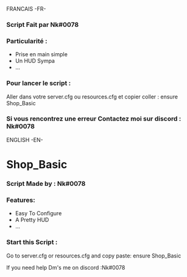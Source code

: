 FRANCAIS  -FR-
### Script Fait par Nk#0078

### Particularité :
- Prise en main simple 
- Un HUD Sympa
- ...
 

 ### Pour lancer le script : 
 Aller dans votre server.cfg ou resources.cfg et copier coller : ensure Shop_Basic

 ### Si vous rencontrez une erreur Contactez moi sur discord : Nk#0078

ENGLISH -EN-


# Shop_Basic 

### Script Made by : Nk#0078 

### Features:
- Easy To Configure
- A Pretty HUD
- ...
 

### Start this Script :
Go to server.cfg or resources.cfg and copy paste: ensure Shop_Basic

If you need help Dm's me on discord  :Nk#0078
